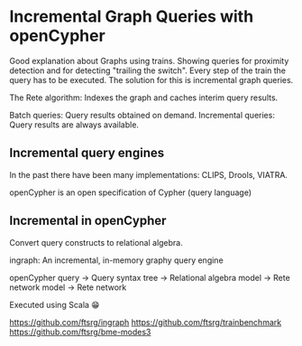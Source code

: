 # Incremental Graph Queries with openCypher

Good explanation about Graphs using trains. Showing queries for proximity detection and for detecting "trailing the switch". Every step of the train the query has to be executed. The solution for this is incremental graph queries.

The Rete algorithm: Indexes the graph and caches interim query results.

Batch queries: Query results obtained on demand.
Incremental queries: Query results are always available.

## Incremental query engines

In the past there have been many implementations: CLIPS, Drools, VIATRA.

openCypher is an open specification of Cypher (query language)

## Incremental in openCypher

Convert query constructs to relational algebra.

ingraph: An incremental, in-memory graphy query engine

openCypher query -> Query syntax tree -> Relational algebra model -> Rete network model -> Rete network

Executed using Scala 😁

https://github.com/ftsrg/ingraph
https://github.com/ftsrg/trainbenchmark
https://github.com/ftsrg/bme-modes3